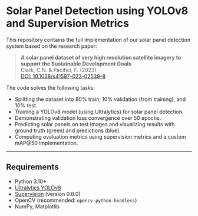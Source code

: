 # Solar Panel Detection using YOLOv8 and Supervision Metrics

This repository contains the full implementation of our solar panel detection system based on the research paper:

> **A solar panel dataset of very high resolution satellite imagery to support the Sustainable Development Goals**  
> Clark, C.N. & Pacifici, F. (2023)  
> [DOI: 10.1038/s41597-023-02539-8](https://doi.org/10.1038/s41597-023-02539-8)

The code solves the following tasks:
- Splitting the dataset into 80% train, 10% validation (from training), and 10% test.
- Training a YOLOv8 model (using Ultralytics) for solar panel detection.
- Demonstrating validation loss convergence over 50 epochs.
- Predicting solar panels on test images and visualizing results with ground truth (green) and predictions (blue).
- Computing evaluation metrics using supervision metrics and a custom mAP@50 implementation.

---

## Requirements

- Python 3.10+
- [Ultralytics YOLOv8](https://github.com/ultralytics/ultralytics)
- [Supervision](https://github.com/decile-team/supervision) (version 0.8.0)
- OpenCV (recommended: `opencv-python-headless`)
- NumPy, Matplotlib


